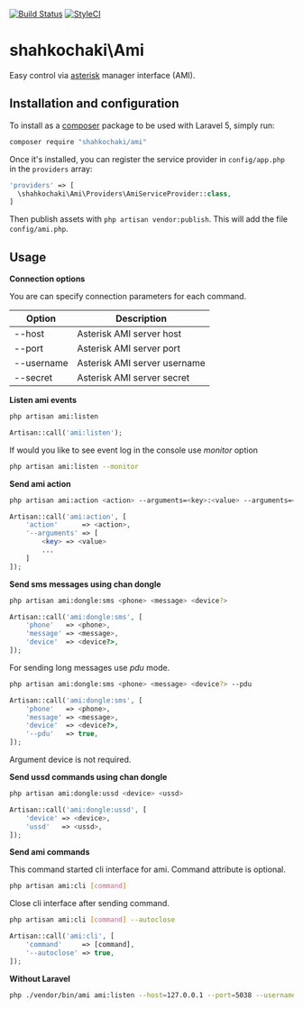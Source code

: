 [![Build Status](https://travis-ci.org/shahkochaki/ami.svg?branch=master)](https://travis-ci.org/shahkochaki/ami)
[![StyleCI](https://styleci.io/repos/62553643/shield?branch=master)](https://styleci.io/repos/62553643)
# shahkochaki\Ami

Easy control via [asterisk](http://www.asterisk.org/) manager interface (AMI).

Installation and configuration
----------------

To install as a [composer](https://getcomposer.org/) package to be used with Laravel 5, simply run:

```sh
composer require "shahkochaki/ami"
```

Once it's installed, you can register the service provider in `config/app.php` in the `providers` array:

```php
'providers' => [
  \shahkochaki\Ami\Providers\AmiServiceProvider::class,
]
```

Then publish assets with `php artisan vendor:publish`. This will add the file `config/ami.php`.

Usage
----------------
**Connection options**

You are can specify connection parameters for each command.

| Option     | Description                  |
| ---------  | ---------------------------- |
| --host     | Asterisk AMI server host     |
| --port     | Asterisk AMI server port     |
| --username | Asterisk AMI server username |
| --secret   | Asterisk AMI server secret   |

**Listen ami events**

```sh
php artisan ami:listen
```

```php
Artisan::call('ami:listen');
```
If would you like to see event log in the console use *monitor* option
```sh
php artisan ami:listen --monitor
```

**Send ami action**

```sh
php artisan ami:action <action> --arguments=<key>:<value> --arguments=<key>:<value> ...
```

```php
Artisan::call('ami:action', [
    'action'      => <action>,
    '--arguments' => [
        <key> => <value>
        ...
    ]
]);
```

**Send sms messages using chan dongle**

```sh
php artisan ami:dongle:sms <phone> <message> <device?>
```

```php
Artisan::call('ami:dongle:sms', [
    'phone'   => <phone>,
    'message' => <message>,
    'device'  => <device?>,
]);
```
For sending long messages use *pdu* mode.
```sh
php artisan ami:dongle:sms <phone> <message> <device?> --pdu
```

```php
Artisan::call('ami:dongle:sms', [
    'phone'   => <phone>,
    'message' => <message>,
    'device'  => <device?>,
    '--pdu'   => true,
]);
```

Argument device is not required.

**Send ussd commands using chan dongle**

```sh
php artisan ami:dongle:ussd <device> <ussd>
```

```php
Artisan::call('ami:dongle:ussd', [
    'device' => <device>,
    'ussd'   => <ussd>,
]);
```
**Send ami commands**

This command started cli interface for ami. Command attribute is optional.
```sh
php artisan ami:cli [command]
```
Close cli interface after sending command.
```sh
php artisan ami:cli [command] --autoclose
```

```php
Artisan::call('ami:cli', [
    'command'     => [command],
    '--autoclose' => true,
]);
```

**Without Laravel**

```sh
php ./vendor/bin/ami ami:listen --host=127.0.0.1 --port=5038 --username=username --secret=secret --monitor
```